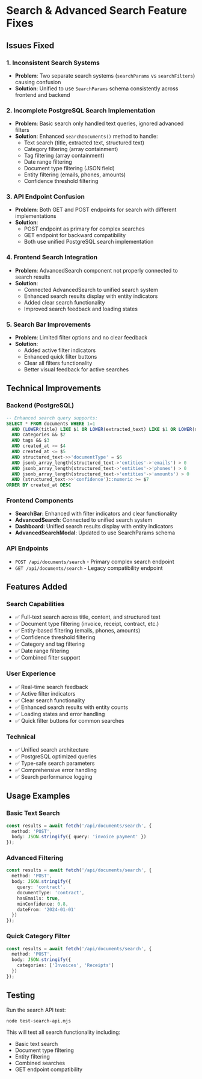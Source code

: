 # Search & Advanced Search Feature Fixes

## Issues Fixed

### 1. **Inconsistent Search Systems**
- **Problem**: Two separate search systems (`searchParams` vs `searchFilters`) causing confusion
- **Solution**: Unified to use `SearchParams` schema consistently across frontend and backend

### 2. **Incomplete PostgreSQL Search Implementation**
- **Problem**: Basic search only handled text queries, ignored advanced filters
- **Solution**: Enhanced `searchDocuments()` method to handle:
  - Text search (title, extracted text, structured text)
  - Category filtering (array containment)
  - Tag filtering (array containment)
  - Date range filtering
  - Document type filtering (JSON field)
  - Entity filtering (emails, phones, amounts)
  - Confidence threshold filtering

### 3. **API Endpoint Confusion**
- **Problem**: Both GET and POST endpoints for search with different implementations
- **Solution**: 
  - POST endpoint as primary for complex searches
  - GET endpoint for backward compatibility
  - Both use unified PostgreSQL search implementation

### 4. **Frontend Search Integration**
- **Problem**: AdvancedSearch component not properly connected to search results
- **Solution**: 
  - Connected AdvancedSearch to unified search system
  - Enhanced search results display with entity indicators
  - Added clear search functionality
  - Improved search feedback and loading states

### 5. **Search Bar Improvements**
- **Problem**: Limited filter options and no clear feedback
- **Solution**:
  - Added active filter indicators
  - Enhanced quick filter buttons
  - Clear all filters functionality
  - Better visual feedback for active searches

## Technical Improvements

### Backend (PostgreSQL)
```sql
-- Enhanced search query supports:
SELECT * FROM documents WHERE 1=1
  AND (LOWER(title) LIKE $1 OR LOWER(extracted_text) LIKE $1 OR LOWER(structured_text::text) LIKE $1)
  AND categories && $2
  AND tags && $3
  AND created_at >= $4
  AND created_at <= $5
  AND structured_text->>'documentType' = $6
  AND jsonb_array_length(structured_text->'entities'->'emails') > 0
  AND jsonb_array_length(structured_text->'entities'->'phones') > 0
  AND jsonb_array_length(structured_text->'entities'->'amounts') > 0
  AND (structured_text->>'confidence')::numeric >= $7
ORDER BY created_at DESC
```

### Frontend Components
- **SearchBar**: Enhanced with filter indicators and clear functionality
- **AdvancedSearch**: Connected to unified search system
- **Dashboard**: Unified search results display with entity indicators
- **AdvancedSearchModal**: Updated to use SearchParams schema

### API Endpoints
- `POST /api/documents/search` - Primary complex search endpoint
- `GET /api/documents/search` - Legacy compatibility endpoint

## Features Added

### Search Capabilities
- ✅ Full-text search across title, content, and structured text
- ✅ Document type filtering (invoice, receipt, contract, etc.)
- ✅ Entity-based filtering (emails, phones, amounts)
- ✅ Confidence threshold filtering
- ✅ Category and tag filtering
- ✅ Date range filtering
- ✅ Combined filter support

### User Experience
- ✅ Real-time search feedback
- ✅ Active filter indicators
- ✅ Clear search functionality
- ✅ Enhanced search results with entity counts
- ✅ Loading states and error handling
- ✅ Quick filter buttons for common searches

### Technical
- ✅ Unified search architecture
- ✅ PostgreSQL optimized queries
- ✅ Type-safe search parameters
- ✅ Comprehensive error handling
- ✅ Search performance logging

## Usage Examples

### Basic Text Search
```typescript
const results = await fetch('/api/documents/search', {
  method: 'POST',
  body: JSON.stringify({ query: 'invoice payment' })
});
```

### Advanced Filtering
```typescript
const results = await fetch('/api/documents/search', {
  method: 'POST',
  body: JSON.stringify({
    query: 'contract',
    documentType: 'contract',
    hasEmails: true,
    minConfidence: 0.8,
    dateFrom: '2024-01-01'
  })
});
```

### Quick Category Filter
```typescript
const results = await fetch('/api/documents/search', {
  method: 'POST', 
  body: JSON.stringify({
    categories: ['Invoices', 'Receipts']
  })
});
```

## Testing

Run the search API test:
```bash
node test-search-api.mjs
```

This will test all search functionality including:
- Basic text search
- Document type filtering  
- Entity filtering
- Combined searches
- GET endpoint compatibility
